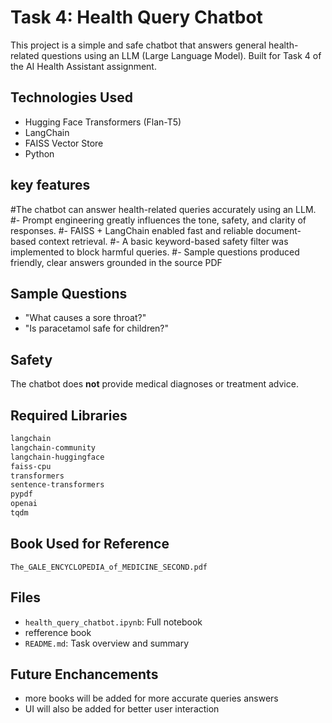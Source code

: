 # Task 4: Health Query Chatbot

This project is a simple and safe chatbot that answers general health-related questions using an LLM (Large Language Model). Built for Task 4 of the AI Health Assistant assignment.

##  Technologies Used
- Hugging Face Transformers (Flan-T5)
- LangChain
- FAISS Vector Store
- Python

## key features

#The chatbot can answer health-related queries accurately using an LLM.
#- Prompt engineering greatly influences the tone, safety, and clarity of responses.
#- FAISS + LangChain enabled fast and reliable document-based context retrieval.
#- A basic keyword-based safety filter was implemented to block harmful queries.
#- Sample questions produced friendly, clear answers grounded in the source PDF

##  Sample Questions
- "What causes a sore throat?"
- "Is paracetamol safe for children?"

## Safety
The chatbot does **not** provide medical diagnoses or treatment advice.

##  Required Libraries
```txt
langchain
langchain-community
langchain-huggingface
faiss-cpu
transformers
sentence-transformers
pypdf
openai
tqdm
```

##  Book Used for Reference
`The_GALE_ENCYCLOPEDIA_of_MEDICINE_SECOND.pdf`


##  Files
- `health_query_chatbot.ipynb`: Full notebook 
-  refference book
- `README.md`: Task overview and summary


##  Future Enchancements
- more books will be added for more accurate queries answers 
-  UI will also be added for better user interaction
  



